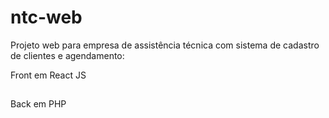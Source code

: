 # ntc-web
Projeto web para empresa de assistência técnica com sistema de cadastro de clientes e agendamento:

Front em React JS
##
Back em PHP
